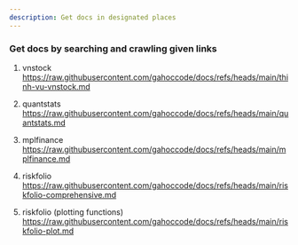 ```yaml
---
description: Get docs in designated places
---
```


### Get docs by searching and crawling given links
1. vnstock
https://raw.githubusercontent.com/gahoccode/docs/refs/heads/main/thinh-vu-vnstock.md

2. quantstats
https://raw.githubusercontent.com/gahoccode/docs/refs/heads/main/quantstats.md

3. mplfinance
https://raw.githubusercontent.com/gahoccode/docs/refs/heads/main/mplfinance.md

4. riskfolio 
https://raw.githubusercontent.com/gahoccode/docs/refs/heads/main/riskfolio-comprehensive.md

5. riskfolio (plotting functions)
https://raw.githubusercontent.com/gahoccode/docs/refs/heads/main/riskfolio-plot.md